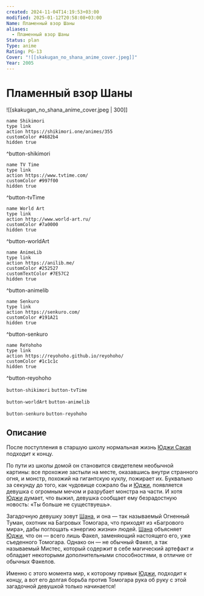 ```yaml
---
created: 2024-11-04T14:19:53+03:00
modified: 2025-01-12T20:58:08+03:00
Name: Пламенный взор Шаны
aliases:
  - Пламенный взор Шаны
Status: plan
Type: anime
Rating: PG-13
Cover: "![[skakugan_no_shana_anime_cover.jpeg]]"
Year: 2005
---
```


# Пламенный взор Шаны

![[skakugan_no_shana_anime_cover.jpeg | 300]]

```button
name Shikimori
type link
action https://shikimori.one/animes/355
customColor #4682b4
hidden true
```
^button-shikimori

```button
name TV Time
type link
action https://www.tvtime.com/
customColor #997f00
hidden true
```
^button-tvTime

```button
name World Art
type link
action http://www.world-art.ru/
customColor #7a0000
hidden true
```
^button-worldArt

```button
name AnimeLib
type link
action https://anilib.me/
customColor #252527
customTextColor #7E57C2
hidden true
```
^button-animelib

```button
name Senkuro
type link
action https://senkuro.com/
customColor #191A21
hidden true
```
^button-senkuro

```button
name ReYohoho
type link
action https://reyohoho.github.io/reyohoho/
customColor #1c1c1c
hidden true
```
^button-reyohoho

`button-shikimori` `button-tvTime`

`button-worldArt` `button-animelib`

`button-senkuro` `button-reyohoho`

## Описание

После поступления в старшую школу нормальная жизнь [Юджи Сакая](https://shikimori.one/characters/1935-yuuji-sakai) подходит к концу.

По пути из школы домой он становится свидетелем необычной картины: все прохожие застыли на месте, оказавшись внутри странного огня, и монстр, похожий на гигантскую куклу, пожирает их. Буквально за секунду до того, как чудовище сожрало бы и [Юджи](https://shikimori.one/characters/1935-yuuji-sakai), появляется девушка с огромным мечом и разрубает монстра на части. И хотя [Юджи](https://shikimori.one/characters/1935-yuuji-sakai) думает, что выжил, девушка сообщает ему безрадостную новость: «Ты больше не существуешь».

Загадочную девушку зовут [Шана](https://shikimori.one/characters/1426-shana), и она — так называемый Огненный Туман, охотник на Багровых Томогара, что приходят из «Багрового мира», дабы поглощать «энергию жизни» людей. [Шана](https://shikimori.one/characters/1426-shana) объясняет [Юджи](https://shikimori.one/characters/1935-yuuji-sakai), что он — всего лишь Факел, заменяющий настоящего его, уже съеденного Томогара. Однако он — не обычный Факел, а так называемый Мистес, который содержит в себе магический артефакт и обладает некоторыми дополнительными способностями, в отличие от обычных Факелов.

Именно с этого момента мир, к которому привык [Юджи](https://shikimori.one/characters/1935-yuuji-sakai), подходит к концу, а вот его долгая борьба против Томогара рука об руку с этой загадочной девушкой только начинается!
